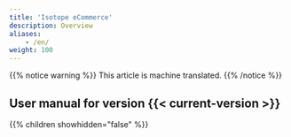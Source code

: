 ```yaml
---
title: 'Isotope eCommerce'
description: Overview
aliases:
    - /en/
weight: 100
---
```


{{% notice warning %}}
This article is machine translated.
{{% /notice %}}

## User manual for version {{< current-version >}}

{{% children showhidden="false" %}}

